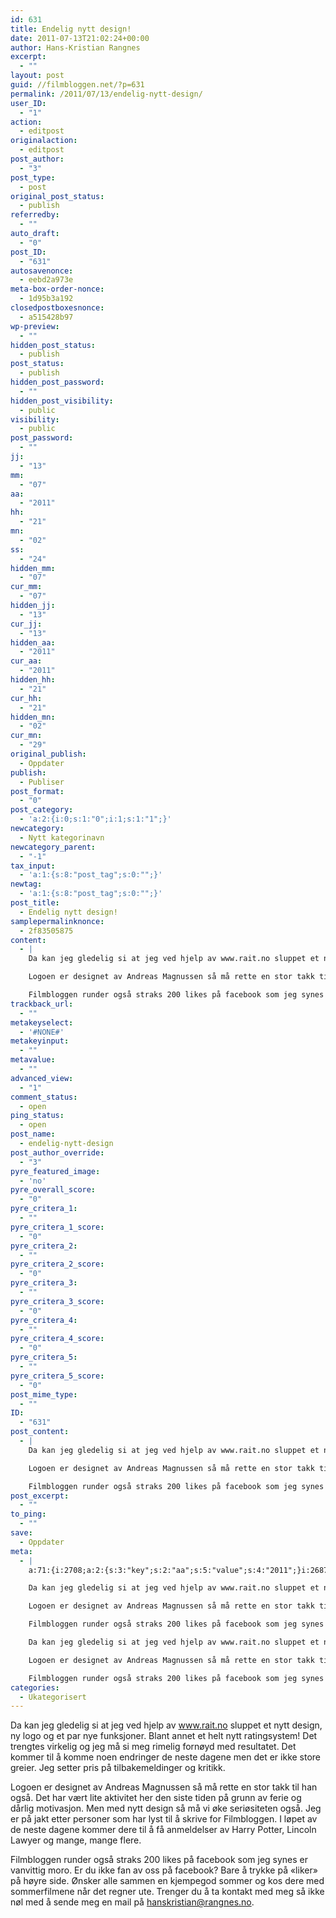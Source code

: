 ```yaml
---
id: 631
title: Endelig nytt design!
date: 2011-07-13T21:02:24+00:00
author: Hans-Kristian Rangnes
excerpt:
  - ""
layout: post
guid: //filmbloggen.net/?p=631
permalink: /2011/07/13/endelig-nytt-design/
user_ID:
  - "1"
action:
  - editpost
originalaction:
  - editpost
post_author:
  - "3"
post_type:
  - post
original_post_status:
  - publish
referredby:
  - ""
auto_draft:
  - "0"
post_ID:
  - "631"
autosavenonce:
  - eebd2a973e
meta-box-order-nonce:
  - 1d95b3a192
closedpostboxesnonce:
  - a515428b97
wp-preview:
  - ""
hidden_post_status:
  - publish
post_status:
  - publish
hidden_post_password:
  - ""
hidden_post_visibility:
  - public
visibility:
  - public
post_password:
  - ""
jj:
  - "13"
mm:
  - "07"
aa:
  - "2011"
hh:
  - "21"
mn:
  - "02"
ss:
  - "24"
hidden_mm:
  - "07"
cur_mm:
  - "07"
hidden_jj:
  - "13"
cur_jj:
  - "13"
hidden_aa:
  - "2011"
cur_aa:
  - "2011"
hidden_hh:
  - "21"
cur_hh:
  - "21"
hidden_mn:
  - "02"
cur_mn:
  - "29"
original_publish:
  - Oppdater
publish:
  - Publiser
post_format:
  - "0"
post_category:
  - 'a:2:{i:0;s:1:"0";i:1;s:1:"1";}'
newcategory:
  - Nytt kategorinavn
newcategory_parent:
  - "-1"
tax_input:
  - 'a:1:{s:8:"post_tag";s:0:"";}'
newtag:
  - 'a:1:{s:8:"post_tag";s:0:"";}'
post_title:
  - Endelig nytt design!
samplepermalinknonce:
  - 2f83505875
content:
  - |
    Da kan jeg gledelig si at jeg ved hjelp av www.rait.no sluppet et nytt design, ny logo og et par nye funksjoner. Blant annet et helt nytt ratingsystem! Det trengtes virkelig og jeg må si meg rimelig fornøyd med resultatet. Det kommer til å komme noen endringer de neste dagene men det er ikke store greier. Jeg setter pris på tilbakemeldinger og kritikk.

    Logoen er designet av Andreas Magnussen så må rette en stor takk til han også. Det har vært lite aktivitet her den siste tiden på grunn av ferie og dårlig motivasjon. Men med nytt design så må vi øke seriøsiteten også. Jeg er på jakt etter personer som har lyst til å skrive for Filmbloggen. I løpet av de neste dagene kommer dere til å få anmeldelser av Harry Potter, Lincoln Lawyer og mange, mange flere.

    Filmbloggen runder også straks 200 likes på facebook som jeg synes er vanvittig moro. Er du ikke fan av oss på facebook? Bare å trykke på "liker" på høyre side. Ønsker alle sammen en kjempegod sommer og kos dere med sommerfilmene når det regner ute. Trenger du å ta kontakt med meg så ikke nøl med å sende meg en mail på hanskristian@rangnes.no.
trackback_url:
  - ""
metakeyselect:
  - '#NONE#'
metakeyinput:
  - ""
metavalue:
  - ""
advanced_view:
  - "1"
comment_status:
  - open
ping_status:
  - open
post_name:
  - endelig-nytt-design
post_author_override:
  - "3"
pyre_featured_image:
  - 'no'
pyre_overall_score:
  - "0"
pyre_critera_1:
  - ""
pyre_critera_1_score:
  - "0"
pyre_critera_2:
  - ""
pyre_critera_2_score:
  - "0"
pyre_critera_3:
  - ""
pyre_critera_3_score:
  - "0"
pyre_critera_4:
  - ""
pyre_critera_4_score:
  - "0"
pyre_critera_5:
  - ""
pyre_critera_5_score:
  - "0"
post_mime_type:
  - ""
ID:
  - "631"
post_content:
  - |
    Da kan jeg gledelig si at jeg ved hjelp av www.rait.no sluppet et nytt design, ny logo og et par nye funksjoner. Blant annet et helt nytt ratingsystem! Det trengtes virkelig og jeg må si meg rimelig fornøyd med resultatet. Det kommer til å komme noen endringer de neste dagene men det er ikke store greier. Jeg setter pris på tilbakemeldinger og kritikk.

    Logoen er designet av Andreas Magnussen så må rette en stor takk til han også. Det har vært lite aktivitet her den siste tiden på grunn av ferie og dårlig motivasjon. Men med nytt design så må vi øke seriøsiteten også. Jeg er på jakt etter personer som har lyst til å skrive for Filmbloggen. I løpet av de neste dagene kommer dere til å få anmeldelser av Harry Potter, Lincoln Lawyer og mange, mange flere.

    Filmbloggen runder også straks 200 likes på facebook som jeg synes er vanvittig moro. Er du ikke fan av oss på facebook? Bare å trykke på "liker" på høyre side. Ønsker alle sammen en kjempegod sommer og kos dere med sommerfilmene når det regner ute. Trenger du å ta kontakt med meg så ikke nøl med å sende meg en mail på hanskristian@rangnes.no.
post_excerpt:
  - ""
to_ping:
  - ""
save:
  - Oppdater
meta:
  - |
    a:71:{i:2708;a:2:{s:3:"key";s:2:"aa";s:5:"value";s:4:"2011";}i:2687;a:2:{s:3:"key";s:6:"action";s:5:"value";s:8:"editpost";}i:2740;a:2:{s:3:"key";s:13:"advanced_view";s:5:"value";s:1:"1";}i:2696;a:2:{s:3:"key";s:13:"autosavenonce";s:5:"value";s:10:"9268aef67a";}i:2694;a:2:{s:3:"key";s:10:"auto_draft";s:5:"value";s:1:"0";}i:2698;a:2:{s:3:"key";s:20:"closedpostboxesnonce";s:5:"value";s:10:"19036f2965";}i:2741;a:2:{s:3:"key";s:14:"comment_status";s:5:"value";s:4:"open";}i:2733;a:2:{s:3:"key";s:7:"content";s:5:"value";s:1341:"<img class="size-full wp-image-637 alignleft" title="filmbloggen_180x105" src="/wp-content/uploads//2011/07/filmbloggen_180x1051.png" alt="" width="180" height="105" />

    Da kan jeg gledelig si at jeg ved hjelp av www.rait.no sluppet et nytt design, ny logo og et par nye funksjoner. Blant annet et helt nytt ratingsystem! Det trengtes virkelig og jeg må si meg rimelig fornøyd med resultatet. Det kommer til å komme noen endringer de neste dagene men det er ikke store greier. Jeg setter pris på tilbakemeldinger og kritikk.

    Logoen er designet av Andreas Magnussen så må rette en stor takk til han også. Det har vært lite aktivitet her den siste tiden på grunn av ferie og dårlig motivasjon. Men med nytt design så må vi øke seriøsiteten også. Jeg er på jakt etter personer som har lyst til å skrive for Filmbloggen. I løpet av de neste dagene kommer dere til å få anmeldelser av Harry Potter, Lincoln Lawyer og mange, mange flere.

    Filmbloggen runder også straks 200 likes på facebook som jeg synes er vanvittig moro. Er du ikke fan av oss på facebook? Bare å trykke på "liker" på høyre side. Ønsker alle sammen en kjempegod sommer og kos dere med sommerfilmene når det regner ute. Trenger du å ta kontakt med meg så ikke nøl med å sende meg en mail på hanskristian@rangnes.no.";}i:2717;a:2:{s:3:"key";s:6:"cur_aa";s:5:"value";s:4:"2011";}i:2719;a:2:{s:3:"key";s:6:"cur_hh";s:5:"value";s:2:"21";}i:2715;a:2:{s:3:"key";s:6:"cur_jj";s:5:"value";s:2:"13";}i:2713;a:2:{s:3:"key";s:6:"cur_mm";s:5:"value";s:2:"07";}i:2721;a:2:{s:3:"key";s:6:"cur_mn";s:5:"value";s:2:"23";}i:2734;a:2:{s:3:"key";s:7:"excerpt";s:5:"value";s:0:"";}i:2709;a:2:{s:3:"key";s:2:"hh";s:5:"value";s:2:"21";}i:2716;a:2:{s:3:"key";s:9:"hidden_aa";s:5:"value";s:4:"2011";}i:2718;a:2:{s:3:"key";s:9:"hidden_hh";s:5:"value";s:2:"21";}i:2714;a:2:{s:3:"key";s:9:"hidden_jj";s:5:"value";s:2:"13";}i:2712;a:2:{s:3:"key";s:9:"hidden_mm";s:5:"value";s:2:"07";}i:2720;a:2:{s:3:"key";s:9:"hidden_mn";s:5:"value";s:2:"02";}i:2702;a:2:{s:3:"key";s:20:"hidden_post_password";s:5:"value";s:0:"";}i:2700;a:2:{s:3:"key";s:18:"hidden_post_status";s:5:"value";s:7:"publish";}i:2703;a:2:{s:3:"key";s:22:"hidden_post_visibility";s:5:"value";s:6:"public";}i:2758;a:2:{s:3:"key";s:2:"ID";s:5:"value";s:3:"631";}i:2706;a:2:{s:3:"key";s:2:"jj";s:5:"value";s:2:"13";}i:2697;a:2:{s:3:"key";s:20:"meta-box-order-nonce";s:5:"value";s:10:"3efe374e76";}i:2737;a:2:{s:3:"key";s:12:"metakeyinput";s:5:"value";s:0:"";}i:2736;a:2:{s:3:"key";s:13:"metakeyselect";s:5:"value";s:6:"#NONE#";}i:2738;a:2:{s:3:"key";s:9:"metavalue";s:5:"value";s:0:"";}i:2707;a:2:{s:3:"key";s:2:"mm";s:5:"value";s:2:"07";}i:2710;a:2:{s:3:"key";s:2:"mn";s:5:"value";s:2:"02";}i:2726;a:2:{s:3:"key";s:11:"newcategory";s:5:"value";s:17:"Nytt kategorinavn";}i:2727;a:2:{s:3:"key";s:18:"newcategory_parent";s:5:"value";s:2:"-1";}i:2688;a:2:{s:3:"key";s:14:"originalaction";s:5:"value";s:8:"editpost";}i:2691;a:2:{s:3:"key";s:20:"original_post_status";s:5:"value";s:7:"publish";}i:2722;a:2:{s:3:"key";s:16:"original_publish";s:5:"value";s:8:"Oppdater";}i:2742;a:2:{s:3:"key";s:11:"ping_status";s:5:"value";s:4:"open";}i:2689;a:2:{s:3:"key";s:11:"post_author";s:5:"value";s:1:"3";}i:2744;a:2:{s:3:"key";s:20:"post_author_override";s:5:"value";s:1:"3";}i:2759;a:2:{s:3:"key";s:12:"post_content";s:5:"value";s:1341:"<img class="size-full wp-image-637 alignleft" title="filmbloggen_180x105" src="/wp-content/uploads//2011/07/filmbloggen_180x1051.png" alt="" width="180" height="105" />

    Da kan jeg gledelig si at jeg ved hjelp av www.rait.no sluppet et nytt design, ny logo og et par nye funksjoner. Blant annet et helt nytt ratingsystem! Det trengtes virkelig og jeg må si meg rimelig fornøyd med resultatet. Det kommer til å komme noen endringer de neste dagene men det er ikke store greier. Jeg setter pris på tilbakemeldinger og kritikk.

    Logoen er designet av Andreas Magnussen så må rette en stor takk til han også. Det har vært lite aktivitet her den siste tiden på grunn av ferie og dårlig motivasjon. Men med nytt design så må vi øke seriøsiteten også. Jeg er på jakt etter personer som har lyst til å skrive for Filmbloggen. I løpet av de neste dagene kommer dere til å få anmeldelser av Harry Potter, Lincoln Lawyer og mange, mange flere.

    Filmbloggen runder også straks 200 likes på facebook som jeg synes er vanvittig moro. Er du ikke fan av oss på facebook? Bare å trykke på "liker" på høyre side. Ønsker alle sammen en kjempegod sommer og kos dere med sommerfilmene når det regner ute. Trenger du å ta kontakt med meg så ikke nøl med å sende meg en mail på hanskristian@rangnes.no.";}i:2760;a:2:{s:3:"key";s:12:"post_excerpt";s:5:"value";s:0:"";}i:2724;a:2:{s:3:"key";s:11:"post_format";s:5:"value";s:1:"0";}i:2695;a:2:{s:3:"key";s:7:"post_ID";s:5:"value";s:3:"631";}i:2757;a:2:{s:3:"key";s:14:"post_mime_type";s:5:"value";s:0:"";}i:2743;a:2:{s:3:"key";s:9:"post_name";s:5:"value";s:19:"endelig-nytt-design";}i:2705;a:2:{s:3:"key";s:13:"post_password";s:5:"value";s:0:"";}i:2701;a:2:{s:3:"key";s:11:"post_status";s:5:"value";s:7:"publish";}i:2731;a:2:{s:3:"key";s:10:"post_title";s:5:"value";s:20:"Endelig nytt design!";}i:2690;a:2:{s:3:"key";s:9:"post_type";s:5:"value";s:4:"post";}i:2723;a:2:{s:3:"key";s:7:"publish";s:5:"value";s:8:"Publiser";}i:2747;a:2:{s:3:"key";s:14:"pyre_critera_1";s:5:"value";s:0:"";}i:2748;a:2:{s:3:"key";s:20:"pyre_critera_1_score";s:5:"value";s:1:"0";}i:2749;a:2:{s:3:"key";s:14:"pyre_critera_2";s:5:"value";s:0:"";}i:2750;a:2:{s:3:"key";s:20:"pyre_critera_2_score";s:5:"value";s:1:"0";}i:2751;a:2:{s:3:"key";s:14:"pyre_critera_3";s:5:"value";s:0:"";}i:2752;a:2:{s:3:"key";s:20:"pyre_critera_3_score";s:5:"value";s:1:"0";}i:2753;a:2:{s:3:"key";s:14:"pyre_critera_4";s:5:"value";s:0:"";}i:2754;a:2:{s:3:"key";s:20:"pyre_critera_4_score";s:5:"value";s:1:"0";}i:2755;a:2:{s:3:"key";s:14:"pyre_critera_5";s:5:"value";s:0:"";}i:2756;a:2:{s:3:"key";s:20:"pyre_critera_5_score";s:5:"value";s:1:"0";}i:2745;a:2:{s:3:"key";s:19:"pyre_featured_image";s:5:"value";s:2:"no";}i:2746;a:2:{s:3:"key";s:18:"pyre_overall_score";s:5:"value";s:1:"0";}i:2692;a:2:{s:3:"key";s:10:"referredby";s:5:"value";s:40:"//filmbloggen.net/wp-admin/edit.php";}i:2732;a:2:{s:3:"key";s:20:"samplepermalinknonce";s:5:"value";s:10:"d9768bff12";}i:2764;a:2:{s:3:"key";s:4:"save";s:5:"value";s:8:"Oppdater";}i:2711;a:2:{s:3:"key";s:2:"ss";s:5:"value";s:2:"24";}i:2761;a:2:{s:3:"key";s:7:"to_ping";s:5:"value";s:0:"";}i:2735;a:2:{s:3:"key";s:13:"trackback_url";s:5:"value";s:0:"";}i:2686;a:2:{s:3:"key";s:7:"user_ID";s:5:"value";s:1:"3";}i:2704;a:2:{s:3:"key";s:10:"visibility";s:5:"value";s:6:"public";}i:2699;a:2:{s:3:"key";s:10:"wp-preview";s:5:"value";s:0:"";}}
categories:
  - Ukategorisert
---
```

Da kan jeg gledelig si at jeg ved hjelp av www.rait.no sluppet et nytt design, ny logo og et par nye funksjoner. Blant annet et helt nytt ratingsystem! Det trengtes virkelig og jeg må si meg rimelig fornøyd med resultatet. Det kommer til å komme noen endringer de neste dagene men det er ikke store greier. Jeg setter pris på tilbakemeldinger og kritikk.

Logoen er designet av Andreas Magnussen så må rette en stor takk til han også. Det har vært lite aktivitet her den siste tiden på grunn av ferie og dårlig motivasjon. Men med nytt design så må vi øke seriøsiteten også. Jeg er på jakt etter personer som har lyst til å skrive for Filmbloggen. I løpet av de neste dagene kommer dere til å få anmeldelser av Harry Potter, Lincoln Lawyer og mange, mange flere.

Filmbloggen runder også straks 200 likes på facebook som jeg synes er vanvittig moro. Er du ikke fan av oss på facebook? Bare å trykke på «liker» på høyre side. Ønsker alle sammen en kjempegod sommer og kos dere med sommerfilmene når det regner ute. Trenger du å ta kontakt med meg så ikke nøl med å sende meg en mail på hanskristian@rangnes.no.
